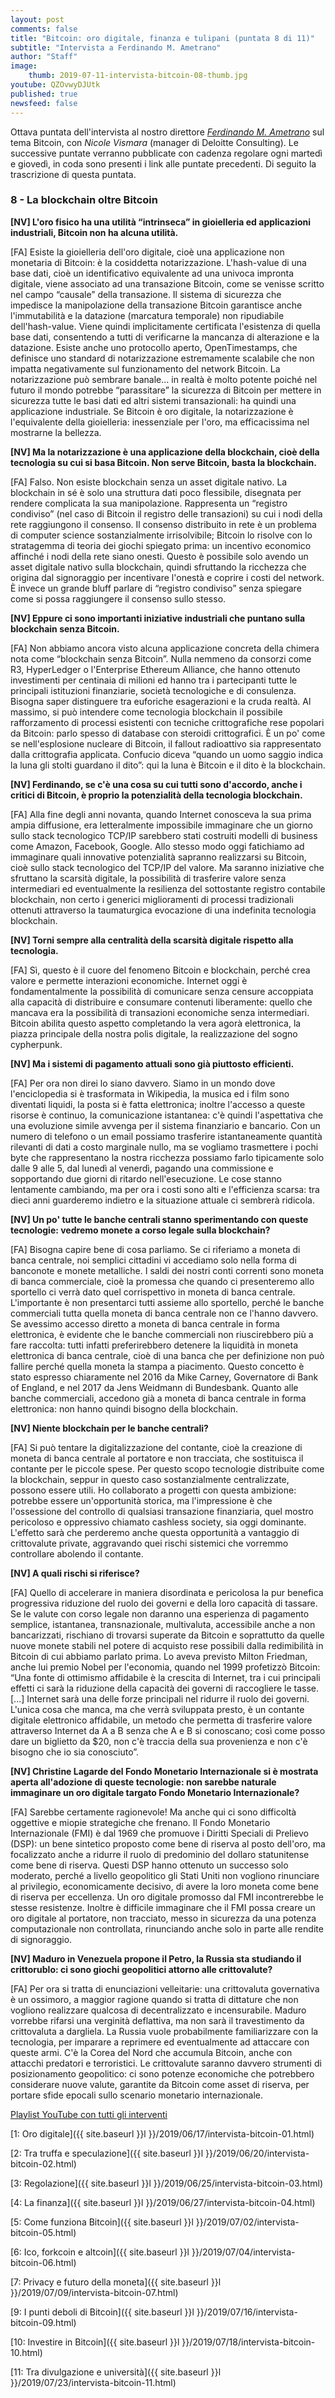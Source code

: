 ```yaml
---
layout: post
comments: false
title: "Bitcoin: oro digitale, finanza e tulipani (puntata 8 di 11)"
subtitle: "Intervista a Ferdinando M. Ametrano"
author: "Staff"
image:
    thumb: 2019-07-11-intervista-bitcoin-08-thumb.jpg
youtube: QZOvwyDJUtk
published: true
newsfeed: false
---
```


Ottava puntata dell'intervista al nostro direttore
[*Ferdinando M. Ametrano*](https://www.ametrano.net)
sul tema Bitcoin,
con *Nicole Vismara* (manager di Deloitte Consulting).
Le successive puntate verranno pubblicate con cadenza regolare
ogni martedì e giovedì, in coda sono presenti i link alle puntate precedenti.
Di seguito la trascrizione di questa puntata.

### 8 - La blockchain oltre Bitcoin

**[NV] L'oro fisico ha una utilità “intrinseca” in gioielleria ed applicazioni industriali, Bitcoin non ha alcuna utilità.**

[FA] Esiste la gioielleria dell'oro digitale, cioè una applicazione non monetaria di Bitcoin: è la cosiddetta notarizzazione. L'hash-value di una base dati, cioè un identificativo equivalente ad una univoca impronta digitale, viene associato ad una transazione Bitcoin, come se venisse scritto nel campo “causale” della transazione. Il sistema di sicurezza che impedisce la manipolazione della transazione Bitcoin garantisce anche l'immutabilità e la datazione (marcatura temporale) non ripudiabile dell'hash-value. Viene quindi implicitamente certificata l'esistenza di quella base dati, consentendo a tutti di verificarne la mancanza di alterazione e la datazione. Esiste anche uno protocollo aperto, OpenTimestamps, che definisce uno standard di notarizzazione estremamente scalabile che non impatta negativamente sul funzionamento del network Bitcoin. La notarizzazione può sembrare banale... in realtà è molto potente poiché nel futuro il mondo potrebbe “parassitare” la sicurezza di Bitcoin per mettere in sicurezza tutte le basi dati ed altri sistemi transazionali: ha quindi una applicazione industriale. Se Bitcoin è oro digitale, la notarizzazione è l'equivalente della gioielleria: inessenziale per l'oro, ma efficacissima nel mostrarne la bellezza.

**[NV] Ma la notarizzazione è una applicazione della blockchain, cioè della tecnologia su cui si basa Bitcoin. Non serve Bitcoin, basta la blockchain.**

[FA] Falso. Non esiste blockchain senza un asset digitale nativo. La blockchain in sé è solo una struttura dati poco flessibile, disegnata per rendere complicata la sua manipolazione. Rappresenta un “registro condiviso” (nel caso di Bitcoin il registro delle transazioni) su cui i nodi della rete raggiungono il consenso. Il consenso distribuito in rete è un problema di computer science sostanzialmente irrisolvibile; Bitcoin lo risolve con lo stratagemma di teoria dei giochi spiegato prima: un incentivo economico affinché i nodi della rete siano onesti. Questo è possibile solo avendo un asset digitale nativo sulla blockchain, quindi sfruttando la ricchezza che origina dal signoraggio per incentivare l'onestà e coprire i costi del network. È invece un grande bluff parlare di “registro condiviso” senza spiegare come si possa raggiungere il consenso sullo stesso.

**[NV] Eppure ci sono importanti iniziative industriali che puntano sulla blockchain senza Bitcoin.**

[FA] Non abbiamo ancora visto alcuna applicazione concreta della chimera nota come “blockchain senza Bitcoin”. Nulla nemmeno da consorzi come R3, HyperLedger o l'Enterprise Ethereum Alliance, che hanno ottenuto investimenti per centinaia di milioni ed hanno tra i partecipanti tutte le principali istituzioni finanziarie, società tecnologiche e di consulenza. Bisogna saper distinguere tra euforiche esagerazioni e la cruda realtà. Al massimo, si può intendere come tecnologia blockchain il possibile rafforzamento di processi esistenti con tecniche crittografiche rese popolari da Bitcoin: parlo spesso di database con steroidi crittografici. È un po' come se nell'esplosione nucleare di Bitcoin, il fallout radioattivo sia rappresentato dalla crittografia applicata. Confucio diceva “quando un uomo saggio indica la luna gli stolti guardano il dito”: qui la luna è Bitcoin e il dito è la blockchain.

**[NV] Ferdinando, se c'è una cosa su cui tutti sono d'accordo, anche i critici di Bitcoin, è proprio la potenzialità della tecnologia blockchain.**

[FA] Alla fine degli anni novanta, quando Internet conosceva la sua prima ampia diffusione, era letteralmente impossibile immaginare che un giorno sullo stack tecnologico TCP/IP sarebbero stati costruiti modelli di business come Amazon, Facebook, Google. Allo stesso modo oggi fatichiamo ad immaginare quali innovative potenzialità sapranno realizzarsi su Bitcoin, cioè sullo stack tecnologico del TCP/IP del valore. Ma saranno iniziative che sfruttano la scarsità digitale, la possibilità di trasferire valore senza intermediari ed eventualmente la resilienza del sottostante registro contabile blockchain, non certo i generici miglioramenti di processi tradizionali ottenuti attraverso la taumaturgica evocazione di una indefinita tecnologia blockchain.

**[NV] Torni sempre alla centralità della scarsità digitale rispetto alla tecnologia.**

[FA] Sì, questo è il cuore del fenomeno Bitcoin e blockchain, perché crea valore e permette interazioni economiche. Internet oggi è fondamentalmente la possibilità di comunicare senza censure accoppiata alla capacità di distribuire e consumare contenuti liberamente: quello che mancava era la possibilità di transazioni economiche senza intermediari. Bitcoin abilita questo aspetto completando la vera agorà elettronica, la piazza principale della nostra polis digitale, la realizzazione del sogno cypherpunk.

**[NV] Ma i sistemi di pagamento attuali sono già piuttosto efficienti.**

[FA] Per ora non direi lo siano davvero. Siamo in un mondo dove l'enciclopedia si è trasformata in Wikipedia, la musica ed i film sono diventati liquidi, la posta si è fatta elettronica; inoltre l'accesso a queste risorse è continuo, la comunicazione istantanea: c'è quindi l'aspettativa che una evoluzione simile avvenga per il sistema finanziario e bancario. Con un numero di telefono o un email possiamo trasferire istantaneamente quantità rilevanti di dati a costo marginale nullo, ma se vogliamo trasmettere i pochi byte che rappresentano la nostra ricchezza possiamo farlo tipicamente solo dalle 9 alle 5, dal lunedì al venerdì, pagando una commissione e sopportando due giorni di ritardo nell'esecuzione. Le cose stanno lentamente cambiando, ma per ora i costi sono alti e l'efficienza scarsa: tra dieci anni guarderemo indietro e la situazione attuale ci sembrerà ridicola.

**[NV] Un po' tutte le banche centrali stanno sperimentando con queste tecnologie: vedremo monete a corso legale sulla blockchain?**

[FA] Bisogna capire bene di cosa parliamo. Se ci riferiamo a moneta di banca centrale, noi semplici cittadini vi accediamo solo nella forma di banconote e monete metalliche. I saldi dei nostri conti correnti sono moneta di banca commerciale, cioè la promessa che quando ci presenteremo allo sportello ci verrà dato quel corrispettivo in moneta di banca centrale. L'importante è non presentarci tutti assieme allo sportello, perché le banche commerciali tutta quella moneta di banca centrale non ce l'hanno davvero. Se avessimo accesso diretto a moneta di banca centrale in forma elettronica, è evidente che le banche commerciali non riuscirebbero più a fare raccolta: tutti infatti preferirebbero detenere la liquidità in moneta elettronica di banca centrale, cioè di una banca che per definizione non può fallire perché quella moneta la stampa a piacimento. Questo concetto è stato espresso chiaramente nel 2016 da Mike Carney, Governatore di Bank of England, e nel 2017 da Jens Weidmann di Bundesbank. Quanto alle banche commerciali, accedono già a moneta di banca centrale in forma elettronica: non hanno quindi bisogno della blockchain.

**[NV] Niente blockchain per le banche centrali?**

[FA] Si può tentare la digitalizzazione del contante, cioè la creazione di moneta di banca centrale al portatore e non tracciata, che sostituisca il contante per le piccole spese. Per questo scopo tecnologie distribuite come la blockchain, seppur in questo caso sostanzialmente centralizzate, possono essere utili. Ho collaborato a progetti con questa ambizione: potrebbe essere un'opportunità storica, ma l'impressione è che l'ossessione del controllo di qualsiasi transazione finanziaria, quel mostro pericoloso e oppressivo chiamato cashless society, sia oggi dominante. L'effetto sarà che perderemo anche questa opportunità a vantaggio di crittovalute private, aggravando quei rischi sistemici che vorremmo controllare abolendo il contante.

**[NV] A quali rischi si riferisce?**

[FA] Quello di accelerare in maniera disordinata e pericolosa la pur benefica progressiva riduzione del ruolo dei governi e della loro capacità di tassare. Se le valute con corso legale non daranno una esperienza di pagamento semplice, istantanea, transnazionale, multivaluta, accessibile anche a non bancarizzati, rischiano di trovarsi superate da Bitcoin e soprattutto da quelle nuove monete stabili nel potere di acquisto rese possibili dalla redimibilità in Bitcoin di cui abbiamo parlato prima. Lo aveva previsto Milton Friedman, anche lui premio Nobel per l'economia, quando nel 1999 profetizzò Bitcoin: “Una fonte di ottimismo affidabile è la crescita di Internet, tra i cui principali effetti ci sarà la riduzione della capacità dei governi di raccogliere le tasse. [...] Internet sarà una delle forze principali nel ridurre il ruolo dei governi. L'unica cosa che manca, ma che verrà sviluppata presto, è un contante digitale elettronico affidabile, un metodo che permetta di trasferire valore attraverso Internet da A a B senza che A e B si conoscano; così come posso dare un biglietto da $20, non c'è traccia della sua provenienza e non c'è bisogno che io sia conosciuto”.

**[NV] Christine Lagarde del Fondo Monetario Internazionale si è mostrata aperta all'adozione di queste tecnologie: non sarebbe naturale immaginare un oro digitale targato Fondo Monetario Internazionale?**

[FA] Sarebbe certamente ragionevole! Ma anche qui ci sono difficoltà oggettive e miopie strategiche che frenano. Il Fondo Monetario Internazionale (FMI) è dal 1969 che promuove i Diritti Speciali di Prelievo (DSP): un bene sintetico proposto come bene di riserva al posto dell'oro, ma focalizzato anche a ridurre il ruolo di predominio del dollaro statunitense come bene di riserva. Questi DSP hanno ottenuto un successo solo moderato, perché a livello geopolitico gli Stati Uniti non vogliono rinunciare al privilegio, economicamente decisivo, di avere la loro moneta come bene di riserva per eccellenza. Un oro digitale promosso dal FMI incontrerebbe le stesse resistenze. Inoltre è difficile immaginare che il FMI possa creare un oro digitale al portatore, non tracciato, messo in sicurezza da una potenza computazionale non controllata, rinunciando anche solo in parte alle rendite di signoraggio.

**[NV] Maduro in Venezuela propone il Petro, la Russia sta studiando il crittorublo: ci sono giochi geopolitici attorno alle crittovalute?**

[FA] Per ora si tratta di enunciazioni velleitarie: una crittovaluta governativa è un ossimoro, a maggior ragione quando si tratta di dittature che non vogliono realizzare qualcosa di decentralizzato e incensurabile. Maduro vorrebbe rifarsi una verginità deflattiva, ma non sarà il travestimento da crittovaluta a dargliela. La Russia vuole probabilmente familiarizzare con la tecnologia, per imparare a reprimere ed eventualmente ad attaccare con queste armi. C'è la Corea del Nord che accumula Bitcoin, anche con attacchi predatori e terroristici. Le crittovalute saranno davvero strumenti di posizionamento geopolitico: ci sono potenze economiche che potrebbero considerare nuove valute, garantite da Bitcoin come asset di riserva, per portare sfide epocali sullo scenario monetario internazionale.

[Playlist YouTube con tutti gli interventi](https://www.youtube.com/playlist?list=PLTLa2tRY91LKw5CrWIFFeIws08Sr7q-jC)

[1: Oro digitale]({{ site.baseurl }}l }}/2019/06/17/intervista-bitcoin-01.html)

[2: Tra truffa e speculazione]({{ site.baseurl }}l }}/2019/06/20/intervista-bitcoin-02.html)

[3: Regolazione]({{ site.baseurl }}l }}/2019/06/25/intervista-bitcoin-03.html)

[4: La finanza]({{ site.baseurl }}l }}/2019/06/27/intervista-bitcoin-04.html)

[5: Come funziona Bitcoin]({{ site.baseurl }}l }}/2019/07/02/intervista-bitcoin-05.html)

[6: Ico, forkcoin e altcoin]({{ site.baseurl }}l }}/2019/07/04/intervista-bitcoin-06.html)

[7: Privacy e futuro della moneta]({{ site.baseurl }}l }}/2019/07/09/intervista-bitcoin-07.html)

[9: I punti deboli di Bitcoin]({{ site.baseurl }}l }}/2019/07/16/intervista-bitcoin-09.html)

[10: Investire in Bitcoin]({{ site.baseurl }}l }}/2019/07/18/intervista-bitcoin-10.html)

[11: Tra divulgazione e università]({{ site.baseurl }}l }}/2019/07/23/intervista-bitcoin-11.html)
